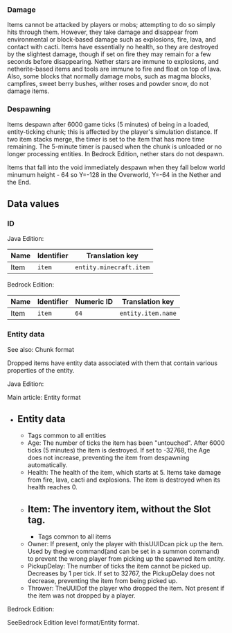 ### Damage
Items cannot be attacked by players or mobs; attempting to do so simply hits through them. However, they take damage and disappear from environmental or block-based damage such as explosions, fire, lava, and contact with cacti. Items have essentially no health, so they are destroyed by the slightest damage, though if set on fire they may remain for a few seconds before disappearing. Nether stars are immune to explosions, and netherite-based items and tools are immune to fire and float on top of lava. Also, some blocks that normally damage mobs, such as magma blocks, campfires, sweet berry bushes, wither roses and powder snow, do not damage items.

### Despawning
Items despawn after 6000 game ticks (5 minutes) of being in a loaded, entity-ticking chunk; this is affected by the player's simulation distance. If two item stacks merge, the timer is set to the item that has more time remaining. The 5-minute timer is paused when the chunk is unloaded or no longer processing entities. In Bedrock Edition, nether stars do not despawn.

Items that fall into the void immediately despawn when they fall below world minumum height - 64 so Y=-128 in the Overworld, Y=-64 in the Nether and the End.

## Data values
### ID
Java Edition:

| Name | Identifier | Translation key         |
|------|------------|-------------------------|
| Item | `item`     | `entity.minecraft.item` |

Bedrock Edition:

| Name | Identifier | Numeric ID | Translation key    |
|------|------------|------------|--------------------|
| Item | `item`     | `64`       | `entity.item.name` |

### Entity data
See also: Chunk format

Dropped items have entity data associated with them that contain various properties of the entity.

Java Edition:

Main article: Entity format
- Entity data
	- 
	- Tags common to all entities
	- Age: The number of ticks the item has been "untouched". After 6000 ticks (5 minutes) the item is destroyed. If set to -32768, the Age does not increase, preventing the item from despawning automatically.
	- Health: The health of the item, which starts at 5. Items take damage from fire, lava, cacti and explosions. The item is destroyed when its health reaches 0.
	- Item: The inventory item, without the Slot tag.
		- 
		- Tags common to all items
	- Owner: If present, only the player with thisUUIDcan pick up the item. Used by thegive command(and can be set in a summon command) to prevent the wrong player from picking up the spawned item entity.
	- PickupDelay: The number of ticks the item cannot be picked up. Decreases by 1 per tick. If set to 32767, the PickupDelay does not decrease, preventing the item from being picked up.
	- Thrower: TheUUIDof the player who dropped the item. Not present if the item was not dropped by a player.

Bedrock Edition:

SeeBedrock Edition level format/Entity format.

